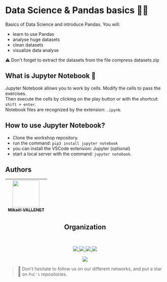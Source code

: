 # Data Science & Pandas basics 👨‍🔬

Basics of Data Science and introduce Pandas. You will:
- learn to use Pandas
- analyse huge datasets
- clean datasets
- visualize data analyse

⚠️ Don't forget to extract the datasets from the file compress datasets.zip

## What is Jupyter Notebook :book:

Jupyter Notebook allows you to work by cells. Modify the cells to pass the exercises.  
Then execute the cells by clicking on the play button or with the shortcut: ``shift + enter``.  
Notebook files are recognized by the extension: ``.ipynb``.


## How to use Jupyter Notebook?

- Clone the workshop repository.
- run the command: ``pip3 install jupyter notebook``
- you can install the VSCode extension: Jupyter (optional)
- start a local server with the command: ``jupyter notebook``.

## Authors

| [<img src="https://github.com/Mikatech.png?size=85" width=85><br><sub>Mikaël VALLENET</sub>](https://github.com/Mikatech)
| :---: |
<h2 align=center>
<h2 align=center>
Organization
</h2>
<br/>
<p align='center'>
    <a href="https://www.linkedin.com/company/pocinnovation/mycompany/">
        <img src="https://img.shields.io/badge/LinkedIn-0077B5?style=for-the-badge&logo=linkedin&logoColor=white">
    </a>
    <a href="https://www.instagram.com/pocinnovation/">
        <img src="https://img.shields.io/badge/Instagram-E4405F?style=for-the-badge&logo=instagram&logoColor=white">
    </a>
    <a href="https://twitter.com/PoCInnovation">
        <img src="https://img.shields.io/badge/Twitter-1DA1F2?style=for-the-badge&logo=twitter&logoColor=white">
    </a>
    <a href="https://discord.com/invite/Yqq2ADGDS7">
        <img src="https://img.shields.io/badge/Discord-7289DA?style=for-the-badge&logo=discord&logoColor=white">
    </a>
</p>
<p align=center>
    <a href="https://www.poc-innovation.fr/">
        <img src="https://img.shields.io/badge/WebSite-1a2b6d?style=for-the-badge&logo=GitHub Sponsors&logoColor=white">
    </a>
</p>

> :rocket: Don't hesitate to follow us on our different networks, and put a star 🌟 on `PoC's` repositories.
